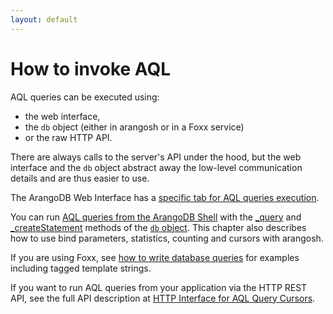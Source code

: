 ```yaml
---
layout: default
---
```

How to invoke AQL
=================

AQL queries can be executed using:

- the web interface,
- the `db` object (either in arangosh or in a Foxx service)
- or the raw HTTP API.

There are always calls to the server's API under the hood, but the web interface
and the `db` object abstract away the low-level communication details and are
thus easier to use.

The ArangoDB Web Interface has a [specific tab for AQL queries execution](invocation-withwebinterface.html).

You can run [AQL queries from the ArangoDB Shell](invocation-witharangosh.html)
with the [_query](invocation-witharangosh.html#with-dbquery) and
[_createStatement](invocation-witharangosh.html#with-createstatement-arangostatement) methods
of the [`db` object](../manual/appendix-references-dbobject.html). This chapter
also describes how to use bind parameters, statistics, counting and cursors with
arangosh.

If you are using Foxx, see [how to write database queries](-manual-foxx-gettingstarted.html#writing-database-queries)
for examples including tagged template strings.

If you want to run AQL queries from your application via the HTTP REST API,
see the full API description at [HTTP Interface for AQL Query Cursors](../http/aqlquerycursor-index.html).
